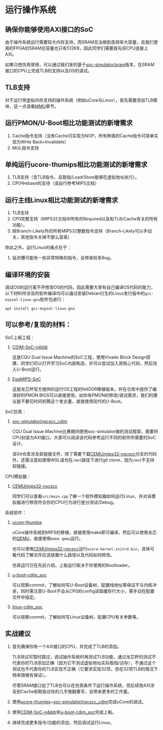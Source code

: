# 运行操作系统

## 确保你能够使用AXI接口的SoC

由于操作系统运行需要较大内存支持，而SRAM无法做到高频率大容量，且我们使用的FPGA的SRAM总容量也只有512KB，因此同学们需要首先将CPU连接上AXI。

如果只想仿真使用，可以通过我们发的基于[soc-simulator/sram](https://github.com/cyyself/soc-simulator/tree/nscscc_sram_func)版本，在SRAM接口的CPU上完成TLB的支持以及OS的调试。

## TLB支持

对于运行带虚拟内存支持的操作系统（例如uCore与Linux），首先需要添加TLB模块，这一点请看[MMU](../TLB.md)章节。

## 运行PMON/U-Boot相比功能测试的新增需求

1. Cache指令支持（没有Cache可实现为NOP，所有种类的Cache指令可简单实现为Write Back+Invalidate）
2. MUL指令支持

## 单纯运行ucore-thumips相比功能测试的新增需求

1. TLB支持（含TLB指令，且取指/Load/Store能够在虚拟地址执行）。
2. CP0中ebase的支持（请自行参考MIPS文档）

## 运行主线Linux相比功能测试的新增需求

1. TLB支持
2. CP0完整支持（MIPS32文档中所有的Required以及和TLB/Cache有关的所有功能）。
3. 除Branch-Likely外的所有MIPS32整数指令支持（Branch-Likely可以手动关，其他指令关掉不那么容易）

除此之外，运行Linux的难点在于：
1. 延迟槽可能有一些非常特殊的指令，会带来较多Bug。

## 编译环境的安装

调试OS的运行离不开修改OS的代码，因此需要大家有自己编译OS代码的能力，以下材料所涉及的软件编译均可以通过安装Debian衍生的Linux发行版中的`gcc-mipsel-linux-gnu`软件包进行：

```shell
apt install gcc-mipsel-linux-gnu
```

## 可以参考/复现的材料：

SoC上板工程：

1. [CDIM-SoC-n4ddr](https://github.com/cyyself/CDIM-SoC/tree/n4ddr_porting)

    这是CQU Dual Issue Machine的SoC工程，使用Vivado Block Design搭建，同学们可以打开学习SoC内部构造，并可以尝试加入其核心代码，然后烧入U-Boot运行。

2. [EggMIPS-SoC](https://github.com/cyyself/EggMIPS-SoC)

    这是龙芯杯官方提供的运行OS工程的N4DDR移植版本。并在仓库中提供了编译好的PMON BIOS可以直接使用。如你有PMON的修改/调试需求，我们的建议是不要花时间折腾这个老古董，直接使用现代的U-Boot。

SoC仿真：

1. [soc-simulator/nscscc_cdim](https://github.com/cyyself/soc-simulator/tree/nscscc_cdim)

    CQU Dual Issue Machine比赛期间使用soc-simulator做的测试框架，需要将CPU封装为AXI接口，大家可以阅读该代码参考运行不同的软件所需要的SoC设计。

    该Git仓库涉及软链接文件，除了需要下载[CEMU/mips32-nscscc](https://github.com/cyyself/cemu/tree/mips32-nscscc)分支的代码外，还需注意如使用WSL请勿在`/mnt`路径下进行git clone，因为`/mnt`不支持软链接。

CPU模拟器：

1. [CEMU/mips32-nscscc](https://github.com/cyyself/cemu/tree/mips32-nscscc)

    同学们可以查看`src/main.cpp`了解一个软件模拟器如何运行Linux，并对该模拟器进行修改符合你的CPU行为进行差分测试/Debug。

系统软件：

1. [ucore-thumips](https://github.com/cyyself/ucore-thumips)

    uCore操作系统到MIPS的移植，直接使用make即可编译，然后可以使用龙芯的[QEMU](https://gitee.com/loongsonlab/qemu)，直接使用`make qemu`运行。
    
    也可以使用[CEMU/mips32-nscscc](https://github.com/cyyself/cemu/tree/mips32-nscscc)运行`ucore-kernel-initrd.bin`，具体可看代码了解文件应该放置什么路径以及代码如何修改。

    仿真运行已在先前介绍，上板运行取决于你使用的Bootloader。

2. [u-boot-cdim_soc](https://github.com/cyyself/u-boot/tree/cdim_soc)

    可以观察commit，了解如何写U-Boot设备树，配置栈地址等保证不与内核冲突，同时需注意U-Boot不会从CP0的config读取缓存行大小，需手动在配置文件中指定。

3. [linux-cdim_soc](https://github.com/cyyself/linux/commits/cdim_soc)

    可以观察commit，了解如何写Linux设备树，配置CPU有关参数等。


## 实战建议

1. 首先确保你有一个AXI接口的CPU，并完成了TLB的添加。

    TLB测试可暂时跳过，调试操作系统时再测试TLB功能，通过龙芯杯的测试不代表你的TLB添加正确（因为它不测试虚拟地址实际取指/访存），不通过这个测试也不代表你的TLB实现不正确（它要求实现32项，但在32项TLB的情况下频率很难有保证）。

    尽管SRAM接口加了TLB也可以在仿真条件下运行操作系统，但后续改AXI涉及到Cache和取指访存的几乎推翻重写，会带来更多的工作量。

2. 使用[ucore-thumips](https://github.com/cyyself/ucore-thumips)+[soc-simulator/nscscc_cdim](https://github.com/cyyself/soc-simulator/tree/nscscc_cdim)完成uCore的调试。

3. 使用[CDIM-SoC-n4ddr](https://github.com/cyyself/CDIM-SoC/tree/n4ddr_porting)和[u-boot-cdim_soc](https://github.com/cyyself/u-boot/tree/cdim_soc)完成上板。

4. 继续完成更多指令/功能的添加，然后调试运行Linux。